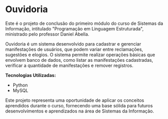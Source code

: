 # Ouvidoria

Este é o projeto de conclusão do primeiro módulo do curso de Sistemas da Informação, intitulado "Programação em Linguagem Estruturada", ministrado pelo professor Daniel Abella.

Ouvidoria é um sistema desenvolvido para cadastrar e gerenciar manifestações de usuários, que podem variar entre reclamações, sugestões e elogios. O sistema permite realizar operações básicas que envolvem banco de dados, como listar as manifestações cadastradas, verificar a quantidade de manifestações e remover registros.

**Tecnologias Utilizadas:**
- Python
- MySQL

Este projeto representa uma oportunidade de aplicar os conceitos aprendidos durante o curso, fornecendo uma base sólida para futuros desenvolvimentos e aprendizados na área de Sistemas da Informação.
